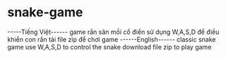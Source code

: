 # snake-game
-----Tiếng Việt------
game rắn săn mồi cổ điển 
sử dụng W,A,S,D để điều khiển con rắn 
tải file zip để chơi game 
------English------
classic snake game
use W,A,S,D to control the snake 
download file zip to play game 
